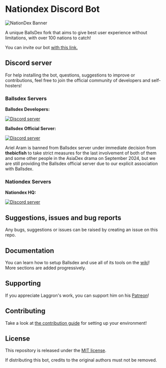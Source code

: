 # Nationdex Discord Bot

![NationDex Banner](assets/nationdex_banner.png)

A unique BallsDex fork that aims to give best user experience without limitations, with over 100 nations to catch!

You can invite our bot [with this link.](https://discord.com/application-directory/1207017704096141312)

## Discord server

For help installing the bot, questions, suggestions to improve or contributions, feel free to join the official community of developers and self-hosters!

### Ballsdex Servers
**Ballsdex Developers:**

[![Discord server](https://discord.com/api/guilds/1255250024741212262/embed.png?style=banner3)](https://discord.gg/PKKhee4fvy)

**Ballsdex Official Server:**

[![Discord server](https://discord.com/api/guilds/1118965941221466194/embed.png?style=banner2)](https://discord.gg/tKh3n5uVnm)

Ariel Aram is banned from Ballsdex server under immediate decision from **thebicfish** to take strict measures for the last involvement of both of them and some other people in the AsiaDex drama on September 2024, but we are still providing the Ballsdex official server due to our explicit association with Ballsdex.

### Nationdex Servers
**Nationdex HQ:**

[![Discord server](https://discord.com/api/guilds/1118965941221466194/embed.png?style=banner2)](https://discord.gg/tKh3n5uVnm)

## Suggestions, issues and bug reports

Any bugs, suggestions or issues can be raised by creating an issue on this repo.

## Documentation

You can learn how to setup Ballsdex and use all of its tools on the
[wiki](https://github.com/laggron42/BallsDex-Discordbot/wiki/)!
More sections are added progressively.

## Supporting

If you appreciate Laggron's work, you can support him on his [Patreon](https://patreon.com/retke)!

## Contributing

Take a look at [the contribution guide](CONTRIBUTING.md) for setting up your environment!

## License

This repository is released under the [MIT license](https://opensource.org/licenses/MIT).

If distributing this bot, credits to the original authors must not be removed.

